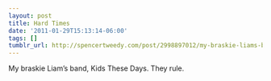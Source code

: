 ```yaml
---
layout: post
title: Hard Times
date: '2011-01-29T15:13:14-06:00'
tags: []
tumblr_url: http://spencertweedy.com/post/2998897012/my-braskie-liams-band-kids-these-days-they
---
```

My braskie Liam’s band, Kids These Days. They rule.

